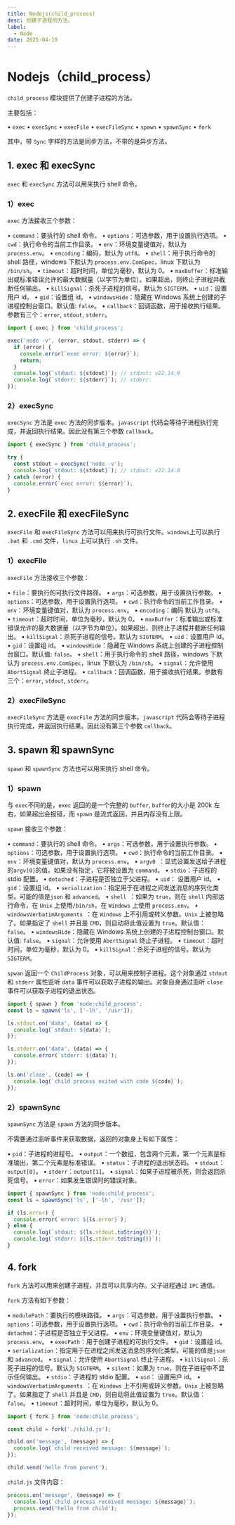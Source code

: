 ```yaml
---
title: Nodejs(child_process)
desc: 创建子进程的方法。
label:
  - Node
date: 2025-04-10
---
```


# Nodejs（child_process）

`child_process` 模块提供了创建子进程的方法。

主要包括：

• `exec`
• `execSync`
• `execFile`
• `execFileSync`
• `spawn`
• `spawnSync`
• `fork`

其中，带 `Sync` 字样的方法是同步方法，不带的是异步方法。

## 1. exec 和 execSync

`exec` 和 `execSync` 方法可以用来执行 shell 命令。

### 1）exec

`exec` 方法接收三个参数：

• `command`：要执行的 shell 命令。
• `options`：可选参数，用于设置执行选项。
• `cwd`：执行命令的当前工作目录。
• `env`：环境变量键值对，默认为 `process.env`。
• `encoding`：编码，默认为 `utf8`。
• `shell`：用于执行命令的 shell 路径，windows 下默认为 `process.env.ComSpec`，linux 下默认为 `/bin/sh`。
• `timeout`：超时时间，单位为毫秒，默认为 0。
• `maxBuffer`：标准输出或标准错误允许的最大数据量（以字节为单位）。如果超出，则终止子进程并截断任何输出。
• `killSignal`：杀死子进程的信号。默认为 `SIGTERM`。
• `uid`：设置用户 id。
• `gid`：设置组 id。
• `windowsHide`：隐藏在 Windows 系统上创建的子进程控制台窗口。默认值: `false`。
• `callback`：回调函数，用于接收执行结果。参数有三个：`error`, `stdout`, `stderr`。

```javascript
import { exec } from 'child_process';

exec('node -v', (error, stdout, stderr) => {
  if (error) {
    console.error(`exec error: ${error}`);
    return;
  }
  console.log(`stdout: ${stdout}`); // stdout: v22.14.0
  console.log(`stderr: ${stderr}`); // stderr:
});
```

### 2）execSync

`execSync` 方法是 `exec` 方法的同步版本。`javascript` 代码会等待子进程执行完成，并返回执行结果。因此没有第三个参数 `callback`。

```javascript
import { execSync } from 'child_process';

try {
  const stdout = execSync('node -v');
  console.log(`stdout: ${stdout}`); // stdout: v22.14.0
} catch (error) {
  console.error(`exec error: ${error}`);
}
```

## 2. execFile 和 execFileSync

`execFile` 和 `execFileSync` 方法可以用来执行可执行文件。`windows`上可以执行 `.bat` 和 `.cmd` 文件，`linux` 上可以执行 `.sh` 文件。

### 1）execFile

`execFile` 方法接收三个参数：

• `file`：要执行的可执行文件路径。
• `args`：可选参数，用于设置执行参数。
• `options`：可选参数，用于设置执行选项。
• `cwd`：执行命令的当前工作目录。
• `env`：环境变量键值对，默认为 `process.env`。
• `encoding`：编码 默认为 `utf8`。
• `timeout`：超时时间，单位为毫秒，默认为 0。
• `maxBuffer`：标准输出或标准错误允许的最大数据量（以字节为单位）。如果超出，则终止子进程并截断任何输出。
• `killSignal`：杀死子进程的信号。默认为 `SIGTERM`。
• `uid`：设置用户 id。
• `gid`：设置组 id。
• `windowsHide`：隐藏在 Windows 系统上创建的子进程控制台窗口。默认值: `false`。
• `shell`：用于执行命令的 shell 路径，windows 下默认为 `process.env.ComSpec`，linux 下默认为 `/bin/sh`。
• `signal`：允许使用 `AbortSignal` 终止子进程。
• `callback`：回调函数，用于接收执行结果。参数有三个：`error`, `stdout`, `stderr`。

### 2）execFileSync

`execFileSync` 方法是 `execFile` 方法的同步版本。`javascript` 代码会等待子进程执行完成，并返回执行结果。因此没有第三个参数 `callback`。

## 3. spawn 和 spawnSync

`spawn` 和 `spawnSync` 方法也可以用来执行 shell 命令。

### 1）spawn

与 `exec`不同的是，`exec` 返回的是一个完整的 `buffer`, `buffer`的大小是 200k 左右，如果超出会报错，而 `spawn` 是流式返回，并且内存没有上限。

`spawn` 接收三个参数：

• `command`：要执行的 shell 命令。
• `args`：可选参数，用于设置执行参数。
• `options`：可选参数，用于设置执行选项。
• `cwd`：执行命令的当前工作目录。
• `env`：环境变量键值对，默认为 `process.env`。
• `argv0 `：显式设置发送给子进程的`argv[0]`的值。如果没有指定，它将被设置为 `command`。
• `stdio`：子进程的 stdio 配置。
• `detached`：子进程是否独立于父进程。
• `uid`： 设置用户 id。
• `gid`：设置组 id。
• `serialization`：指定用于在进程之间发送消息的序列化类型。可能的值是`json` 和 `advanced`。
• `shell `：如果为 `true`，则在 `shell` 内部运行命令，在 `Unix` 上使用`/bin/sh`，在 `Windows` 上使用 `process.env`。
• `windowsVerbatimArguments `：在 `Windows` 上不引用或转义参数。`Unix` 上被忽略了。如果指定了 `shell` 并且是 `CMD`，则自动将此值设置为 `true`。默认值： `false`。
• `windowsHide`：隐藏在 Windows 系统上创建的子进程控制台窗口。默认值: `false`。
• `signal`：允许使用 `AbortSignal` 终止子进程。
• `timeout`：超时时间，单位为毫秒，默认为 0。
• `killSignal`：杀死子进程的信号。默认为 `SIGTERM`。

`spwan` 返回一个 `ChildProcess` 对象，可以用来控制子进程。这个对象通过 `stdout` 和 `stderr` 属性监听 `data` 事件可以获取子进程的输出。对象自身通过监听 `close` 事件可以获取子进程的退出状态。

```javascript
import { spawn } from 'node:child_process';
const ls = spawn('ls', ['-lh', '/usr']);

ls.stdout.on('data', (data) => {
  console.log(`stdout: ${data}`);
});

ls.stderr.on('data', (data) => {
  console.error(`stderr: ${data}`);
});

ls.on('close', (code) => {
  console.log(`child process exited with code ${code}`);
});
```

### 2）spawnSync

`spawnSync` 方法是 `spawn` 方法的同步版本。

不需要通过监听事件来获取数据，返回的对象身上有如下属性：

• `pid`：子进程的进程号。
• `output`：一个数组，包含两个元素，第一个元素是标准输出，第二个元素是标准错误。
• `status`：子进程的退出状态码。
• `stdout`：`output[0]`。
• `stderr`：`output[1]`。
• `signal`：如果子进程被杀死，则会返回杀死信号。
• `error`：如果发生错误时的错误对象。

```javascript
import { spawnSync } from 'node:child_process';
const ls = spawnSync('ls', ['-lh', '/usr']);

if (ls.error) {
  console.error(`error: ${ls.error}`);
} else {
  console.log(`stdout: ${ls.stdout.toString()}`);
  console.log(`stderr: ${ls.stderr.toString()}`);
}
```

## 4. fork

`fork` 方法可以用来创建子进程，并且可以共享内存。父子进程通过 `IPC` 通信。

`fork` 方法有如下参数：

• `modulePath`：要执行的模块路径。
• `args`：可选参数，用于设置执行参数。
• `options`：可选参数，用于设置执行选项。
• `cwd`：执行命令的当前工作目录。
• `detached`：子进程是否独立于父进程。
• `env`：环境变量键值对，默认为 `process.env`。
• `execPath`：用于创建子进程的可执行文件。
• `gid`：设置组 id。
• `serialization`：指定用于在进程之间发送消息的序列化类型。可能的值是`json` 和 `advanced`。
• `signal`：允许使用 `AbortSignal` 终止子进程。
• `killSignal`：杀死子进程的信号。默认为 `SIGTERM`。
• `silent`：如果为 `true`，则在子进程中不显示任何输出。
• `stdio`：子进程的 stdio 配置。
• `uid`： 设置用户 id。
• `windowsVerbatimArguments `：在 `Windows` 上不引用或转义参数。`Unix` 上被忽略了。如果指定了 `shell` 并且是 `CMD`，则自动将此值设置为 `true`。默认值： `false`。
• `timeout`：超时时间，单位为毫秒，默认为 0。

```javascript
import { fork } from 'node:child_process';

const child = fork('./child.js');

child.on('message', (message) => {
  console.log(`child received message: ${message}`);
});

child.send('hello from parent');
```

`child.js` 文件内容：

```javascript
process.on('message', (message) => {
  console.log(`child process received message: ${message}`);
  process.send('hello from child');
});
```
